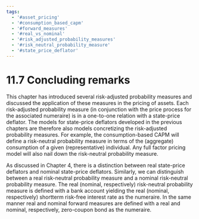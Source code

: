 ```yaml
---
tags:
  - '#asset_pricing'
  - '#consumption_based_capm'
  - '#forward_measures'
  - '#real_vs_nominal'
  - '#risk_adjusted_probability_measures'
  - '#risk_neutral_probability_measure'
  - '#state_price_deflator'
---
```

# 11.7 Concluding remarks  

This chapter has introduced several risk-adjusted probability measures and discussed the application of these measures in the pricing of assets. Each risk-adjusted probability measure (in conjunction with the price process for the associated numeraire) is in a one-to-one relation with a state-price deflator. The models for state-price deflators developed in the previous chapters are therefore also models concretizing the risk-adjusted probability measures. For example, the consumption-based CAPM will define a risk-neutral probability measure in terms of the (aggregate) consumption of a given (representative) individual. Any full factor pricing model will also nail down the risk-neutral probability measure.  

As discussed in Chapter 4, there is a distinction between real state-price deflators and nominal state-price deflators. Similarly, we can distinguish between a real risk-neutral probability measure and a nominal risk-neutral probability measure. The real (nominal, respectively) risk-neutral probability measure is defined with a bank account yielding the real (nominal, respectively) shortterm risk-free interest rate as the numeraire. In the same manner real and nominal forward measures are defined with a real and nominal, respectively, zero-coupon bond as the numeraire.  
